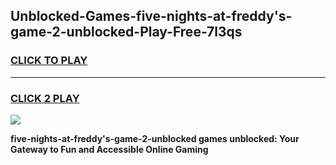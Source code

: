
## Unblocked-Games-five-nights-at-freddy's-game-2-unblocked-Play-Free-7l3qs
<h3>
<a href="https://premium76.site?title=five-nights-at-freddy's-game-2-unblocked&ref=19M">CLICK TO PLAY</a></h3>
<hr>

<h3>
<a href="https://premium76.site?title=five-nights-at-freddy's-game-2-unblocked&ref=19M">CLICK 2 PLAY</a>
  
</h3>

<a href="https://premium76.site?title=five-nights-at-freddy's-game-2-unblocked&ref=19M"><img src="https://clearcache.store/games.png"></a>


**five-nights-at-freddy's-game-2-unblocked games unblocked: Your Gateway to Fun and Accessible Online Gaming**
